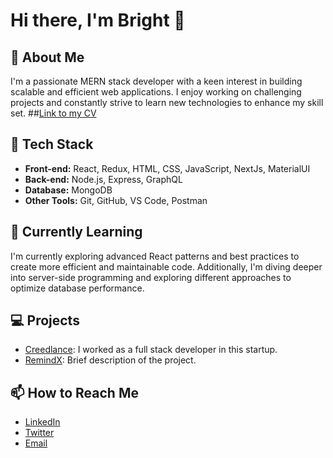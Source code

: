 # Hi there, I'm Bright 👋

## 🚀 About Me
I'm a passionate MERN stack developer with a keen interest in building scalable and efficient web applications. I enjoy working on challenging projects and constantly strive to learn new technologies to enhance my skill set.
##[Link to my CV](https://drive.google.com/file/d/1tz34_woplRoj4S1KAtA2wz492CbHzZT7/view?usp=drive_link)
## 🔧 Tech Stack
- **Front-end:** React, Redux, HTML, CSS, JavaScript, NextJs, MaterialUI
- **Back-end:** Node.js, Express, GraphQL
- **Database:** MongoDB
- **Other Tools:** Git, GitHub, VS Code, Postman

## 🌱 Currently Learning
I'm currently exploring advanced React patterns and best practices to create more efficient and maintainable code. Additionally, I'm diving deeper into server-side programming and exploring different approaches to optimize database performance.

## 💻 Projects
- [Creedlance](https://creedlance.net): I worked as a full stack developer in this startup.
- [RemindX](link): Brief description of the project.

## 📫 How to Reach Me
- [LinkedIn](https://www.linkedin.com/in/agu-bright-830b881b1)
- [Twitter](https://twitter.com/Bub_Bryson)
- [Email](mailto:brightagu2@gmail.com)


